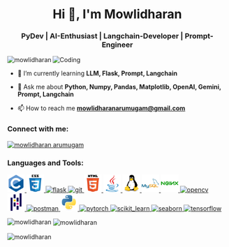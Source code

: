 <h1 align="center">Hi 👋, I'm Mowlidharan</h1>
<h3 align="center">PyDev | AI-Enthusiast | Langchain-Developer | Prompt-Engineer</h3>
<img align="right" alt="Coding" width="400" src="https://assets-global.website-files.com/61897bbb80b04406f137091a/62430a051e734d35fa9f3e0b_WLSSmhPWPsTOUHVemfC4VPHDMFRtjCUIbBGwOgt0NR93B_jx08Rj_7MD0K4cqeRlT4eiFJD1S4_FK4QrQzXDcsw-WHR5epdjl3oWfkTekDpjNlWYFNJ-yaF6K9Rg2ApEZQrwLqcc.gif">

<p align="left"> <img src="https://komarev.com/ghpvc/?username=mowlidharan&label=Profile%20views&color=0e75b6&style=flat" alt="mowlidharan" /> </p>

- 🌱 I’m currently learning **LLM, Flask, Prompt, Langchain**

- 💬 Ask me about **Python, Numpy, Pandas, Matplotlib, OpenAI, Gemini, Prompt, Langchain**

- 📫 How to reach me **mowlidharanarumugam@gmail.com**

<h3 align="left">Connect with me:</h3>
<p align="left">
<a href="https://www.linkedin.com/in/mowlidharana07/" target="blank"><img align="center" src="https://raw.githubusercontent.com/rahuldkjain/github-profile-readme-generator/master/src/images/icons/Social/linked-in-alt.svg" alt="mowlidharan arumugam" height="30" width="40" /></a>
</p>

<h3 align="left">Languages and Tools:</h3>
<p align="left"> <a href="https://www.cprogramming.com/" target="_blank" rel="noreferrer"> <img src="https://raw.githubusercontent.com/devicons/devicon/master/icons/c/c-original.svg" alt="c" width="40" height="40"/> </a> <a href="https://www.w3schools.com/css/" target="_blank" rel="noreferrer"> <img src="https://raw.githubusercontent.com/devicons/devicon/master/icons/css3/css3-original-wordmark.svg" alt="css3" width="40" height="40"/> </a> <a href="https://flask.palletsprojects.com/" target="_blank" rel="noreferrer"> <img src="https://www.vectorlogo.zone/logos/pocoo_flask/pocoo_flask-icon.svg" alt="flask" width="40" height="40"/> </a> <a href="https://git-scm.com/" target="_blank" rel="noreferrer"> <img src="https://www.vectorlogo.zone/logos/git-scm/git-scm-icon.svg" alt="git" width="40" height="40"/> </a> <a href="https://www.w3.org/html/" target="_blank" rel="noreferrer"> <img src="https://raw.githubusercontent.com/devicons/devicon/master/icons/html5/html5-original-wordmark.svg" alt="html5" width="40" height="40"/> </a> <a href="https://www.java.com" target="_blank" rel="noreferrer"> <img src="https://raw.githubusercontent.com/devicons/devicon/master/icons/java/java-original.svg" alt="java" width="40" height="40"/> </a> <a href="https://www.linux.org/" target="_blank" rel="noreferrer"> <img src="https://raw.githubusercontent.com/devicons/devicon/master/icons/linux/linux-original.svg" alt="linux" width="40" height="40"/> </a> <a href="https://www.mysql.com/" target="_blank" rel="noreferrer"> <img src="https://raw.githubusercontent.com/devicons/devicon/master/icons/mysql/mysql-original-wordmark.svg" alt="mysql" width="40" height="40"/> </a> <a href="https://www.nginx.com" target="_blank" rel="noreferrer"> <img src="https://raw.githubusercontent.com/devicons/devicon/master/icons/nginx/nginx-original.svg" alt="nginx" width="40" height="40"/> </a> <a href="https://opencv.org/" target="_blank" rel="noreferrer"> <img src="https://www.vectorlogo.zone/logos/opencv/opencv-icon.svg" alt="opencv" width="40" height="40"/> </a> <a href="https://pandas.pydata.org/" target="_blank" rel="noreferrer"> <img src="https://raw.githubusercontent.com/devicons/devicon/2ae2a900d2f041da66e950e4d48052658d850630/icons/pandas/pandas-original.svg" alt="pandas" width="40" height="40"/> </a> <a href="https://postman.com" target="_blank" rel="noreferrer"> <img src="https://www.vectorlogo.zone/logos/getpostman/getpostman-icon.svg" alt="postman" width="40" height="40"/> </a> <a href="https://www.python.org" target="_blank" rel="noreferrer"> <img src="https://raw.githubusercontent.com/devicons/devicon/master/icons/python/python-original.svg" alt="python" width="40" height="40"/> </a> <a href="https://pytorch.org/" target="_blank" rel="noreferrer"> <img src="https://www.vectorlogo.zone/logos/pytorch/pytorch-icon.svg" alt="pytorch" width="40" height="40"/> </a> <a href="https://scikit-learn.org/" target="_blank" rel="noreferrer"> <img src="https://upload.wikimedia.org/wikipedia/commons/0/05/Scikit_learn_logo_small.svg" alt="scikit_learn" width="40" height="40"/> </a> <a href="https://seaborn.pydata.org/" target="_blank" rel="noreferrer"> <img src="https://seaborn.pydata.org/_images/logo-mark-lightbg.svg" alt="seaborn" width="40" height="40"/> </a> <a href="https://www.tensorflow.org" target="_blank" rel="noreferrer"> <img src="https://www.vectorlogo.zone/logos/tensorflow/tensorflow-icon.svg" alt="tensorflow" width="40" height="40"/> </a> </p>

<p><img align="left" src="https://github-readme-stats.vercel.app/api/top-langs?username=mowlidharan&show_icons=true&locale=en&layout=compact" alt="mowlidharan" /></p>

<p>&nbsp;<img align="center" src="https://github-readme-stats.vercel.app/api?username=mowlidharan&show_icons=true&locale=en" alt="mowlidharan" /></p>

<p><img align="center" src="https://github-readme-streak-stats.herokuapp.com/?user=mowlidharan&" alt="mowlidharan" /></p>
